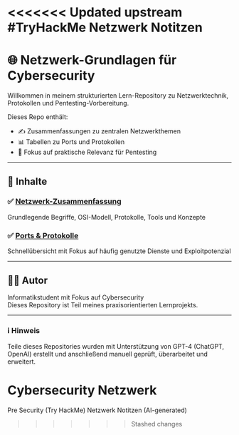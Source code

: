 <<<<<<< Updated upstream
#TryHackMe Netzwerk Notitzen
=======
# 🌐 Netzwerk-Grundlagen für Cybersecurity

Willkommen in meinem strukturierten Lern-Repository zu Netzwerktechnik, Protokollen und Pentesting-Vorbereitung.

Dieses Repo enthält:

- ✍️ Zusammenfassungen zu zentralen Netzwerkthemen
- 📊 Tabellen zu Ports und Protokollen
- 🔐 Fokus auf praktische Relevanz für Pentesting

---

## 📂 Inhalte

### ✅ [Netzwerk-Zusammenfassung](./zusammenfassungen/netzwerk-zusammenfassung.md)
Grundlegende Begriffe, OSI-Modell, Protokolle, Tools und Konzepte

### ✅ [Ports & Protokolle](./tabellen/ports-und-protokolle.md)
Schnellübersicht mit Fokus auf häufig genutzte Dienste und Exploitpotenzial

---

## 👨‍💻 Autor

Informatikstudent mit Fokus auf Cybersecurity  
Dieses Repository ist Teil meines praxisorientierten Lernprojekts.

---

### ℹ️ Hinweis

Teile dieses Repositories wurden mit Unterstützung von GPT-4 (ChatGPT, OpenAI) erstellt und anschließend manuell geprüft, überarbeitet und erweitert.
# Cybersecurity Netzwerk
 Pre Security (Try HackMe) Netzwerk Notitzen (AI-generated)
>>>>>>> Stashed changes
